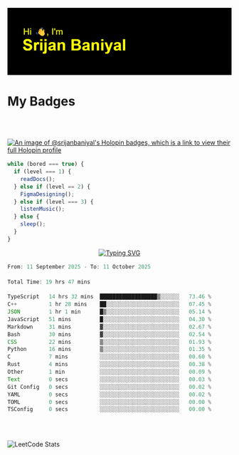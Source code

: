 ![Header](./header.png)

# My Badges

<Br />
<Br />

[![An image of @srijanbaniyal's Holopin badges, which is a link to view their full Holopin profile](https://holopin.me/srijanbaniyal)](https://holopin.io/@srijanbaniyal)

```javascript
while (bored === true) {
  if (level === 1) {
    readDocs();
  } else if (level == 2) {
    FigmaDesigning();
  } else if (level === 3) {
    listenMusic();
  } else {
    sleep();
  }
}
```

<p align="center">
  <a href="https://git.io/typing-svg"><img src="https://readme-typing-svg.demolab.com?font=Tilt+Prism&size=30&pause=1000&color=0FF75B&center=true&vCenter=true&width=800&height=80&lines=Time+spent+on+various+Programming+languages" alt="Typing SVG" /></a>
</p>

<!--START_SECTION:waka-->

```TypeScript
From: 11 September 2025 - To: 11 October 2025

Total Time: 19 hrs 47 mins

TypeScript   14 hrs 32 mins  ██████████████████▒░░░░░░   73.46 %
C++          1 hr 28 mins    ██░░░░░░░░░░░░░░░░░░░░░░░   07.45 %
JSON         1 hr 1 min      █▒░░░░░░░░░░░░░░░░░░░░░░░   05.14 %
JavaScript   51 mins         █░░░░░░░░░░░░░░░░░░░░░░░░   04.30 %
Markdown     31 mins         ▓░░░░░░░░░░░░░░░░░░░░░░░░   02.67 %
Bash         30 mins         ▓░░░░░░░░░░░░░░░░░░░░░░░░   02.54 %
CSS          22 mins         ▒░░░░░░░░░░░░░░░░░░░░░░░░   01.93 %
Python       16 mins         ▒░░░░░░░░░░░░░░░░░░░░░░░░   01.35 %
C            7 mins          ░░░░░░░░░░░░░░░░░░░░░░░░░   00.60 %
Rust         4 mins          ░░░░░░░░░░░░░░░░░░░░░░░░░   00.38 %
Other        1 min           ░░░░░░░░░░░░░░░░░░░░░░░░░   00.09 %
Text         0 secs          ░░░░░░░░░░░░░░░░░░░░░░░░░   00.03 %
Git Config   0 secs          ░░░░░░░░░░░░░░░░░░░░░░░░░   00.02 %
YAML         0 secs          ░░░░░░░░░░░░░░░░░░░░░░░░░   00.02 %
TOML         0 secs          ░░░░░░░░░░░░░░░░░░░░░░░░░   00.00 %
TSConfig     0 secs          ░░░░░░░░░░░░░░░░░░░░░░░░░   00.00 %
```

<!--END_SECTION:waka-->

<Br />
<Br />

![LeetCode Stats](https://leetcard.jacoblin.cool/Srijan-Baniyal?theme=dark&font=Rasa&ext=contest)
